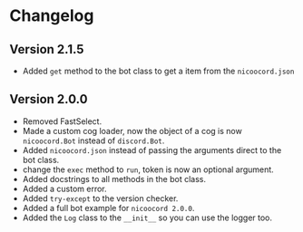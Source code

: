 # Changelog

## Version 2.1.5

* Added `get` method to the bot class to get a item from the `nicoocord.json`

## Version 2.0.0

* Removed FastSelect.
* Made a custom cog loader, now the object of a cog is now `nicoocord.Bot` instead of `discord.Bot`.
* Added `nicoocord.json` instead of passing the arguments direct to the bot class.
* change the `exec` method to `run`, token is now an optional argument.
* Added docstrings to all methods in the bot class.
* Added a custom error.
* Added `try-except` to the version checker.
* Added a full bot example for `nicoocord 2.0.0`.
* Added the `Log` class to the `__init__` so you can use the logger too.
